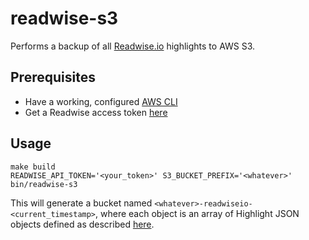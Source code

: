 # readwise-s3

Performs a backup of all [Readwise.io](https://readwise.io) highlights to AWS S3.

## Prerequisites

- Have a working, configured [AWS CLI](https://docs.aws.amazon.com/cli/latest/userguide/cli-chap-welcome.html)
- Get a Readwise access token [here](https://readwise.io/access_token)

## Usage

```shell
make build
READWISE_API_TOKEN='<your_token>' S3_BUCKET_PREFIX='<whatever>' bin/readwise-s3
```

This will generate a bucket named `<whatever>-readwiseio-<current_timestamp>`, where each object is an array of Highlight JSON objects defined as described [here](https://readwise.io/api_deets).